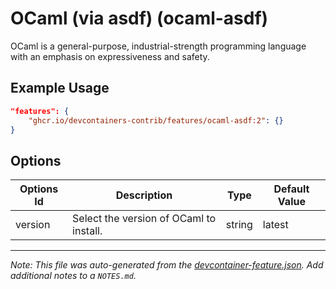 
# OCaml (via asdf) (ocaml-asdf)

OCaml is a general-purpose, industrial-strength programming language with an emphasis on expressiveness and safety.

## Example Usage

```json
"features": {
    "ghcr.io/devcontainers-contrib/features/ocaml-asdf:2": {}
}
```

## Options

| Options Id | Description | Type | Default Value |
|-----|-----|-----|-----|
| version | Select the version of OCaml to install. | string | latest |



---

_Note: This file was auto-generated from the [devcontainer-feature.json](https://github.com/devcontainers-contrib/features/blob/main/src/ocaml-asdf/devcontainer-feature.json).  Add additional notes to a `NOTES.md`._
